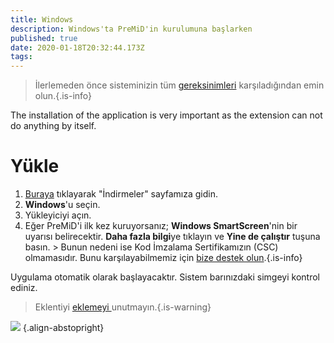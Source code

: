 ```yaml
---
title: Windows
description: Windows'ta PreMiD'in kurulumuna başlarken
published: true
date: 2020-01-18T20:32:44.173Z
tags:
---
```


> İlerlemeden önce sisteminizin tüm [gereksinimleri](/install/requirements) karşıladığından emin olun.{.is-info}

The installation of the application is very important as the extension can not do anything by itself.

# Yükle
1. [Buraya](https://premid.app/downloads) tıklayarak "İndirmeler" sayfamıza gidin.
2. **Windows**'u seçin.
3. Yükleyiciyi açın.
4. Eğer PreMiD'i ilk kez kuruyorsanız; **Windows SmartScreen**'nin bir uyarısı belirecektir. **Daha fazla bilgi**ye tıklayın ve **Yine de çalıştır** tuşuna basın. > Bunun nedeni ise Kod İmzalama Sertifikamızın (CSC) olmamasıdır. Bunu karşılayabilmemiz için [bize destek olun](https://www.patreon.com/Timeraa).{.is-info}

Uygulama otomatik olarak başlayacaktır. Sistem barınızdaki simgeyi kontrol ediniz.

> Eklentiyi [eklemeyi ](/install) unutmayın.{.is-warning}

![](https://a.icons8.com/djxbtnYm/GBjHDS/svg.svg) {.align-abstopright}